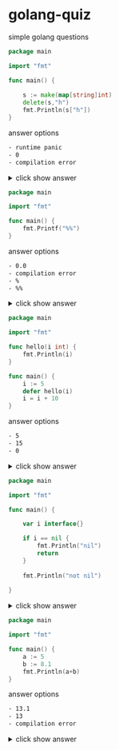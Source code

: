 # golang-quiz
simple golang questions

```go
package main

import "fmt"

func main() {
	 
	s := make(map[string]int)
	delete(s,"h")
	fmt.Println(s["h"])
}
```

answer options

```bash
- runtime panic
- 0
- compilation error
```


<details>
<summary> click show answer </summary>
<p>
	
```bash
- 0
```

</p>
</details>



```go
package main

import "fmt"

func main() {
	fmt.Printf("%%")
}
```

answer options

```bash
- 0.0
- compilation error
- %
- %%
```


<details>
<summary> click show answer </summary>
<p>
	
```bash
- %
```

</p>
</details>


```go
package main

import "fmt"

func hello(i int) {
	fmt.Println(i)
}

func main() {
	i := 5
	defer hello(i)
	i = i + 10
}

```

answer options
```bash
- 5
- 15
- 0
```

<details>
<summary> click show answer </summary>
<p>
	
```bash
- 5
```

</p>
</details>

 



```go
package main

import "fmt"

func main() {

	var i interface{}

	if i == nil {
		fmt.Println("nil")
		return
	}
	
	fmt.Println("not nil")
	
}

```

<details>
<summary> click show answer </summary>
<p>

```bash
- nil
```
</p>
</details>


```go
package main

import "fmt"

func main() {
	a := 5
	b := 8.1
	fmt.Println(a+b) 	
}
```
answer options
```bash
- 13.1
- 13
- compilation error
```
<details>
<summary> click show answer </summary>
<p>

```bash
- compilation error
```
</p>
</details>
